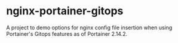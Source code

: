 # nginx-portainer-gitops

A project to demo options for nginx config file insertion when using Portainer's Gitops features as of Portainer 2.14.2.

